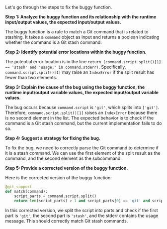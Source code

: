 Let's go through the steps to fix the buggy function.

**Step 1: Analyze the buggy function and its relationship with the runtime input/output values, the expected input/output values.**

The buggy function is a rule to match a Git command that is related to stashing. It takes a `command` object as input and returns a boolean indicating whether the command is a Git stash command.

**Step 2: Identify potential error locations within the buggy function.**

The potential error location is in the line `return (command.script.split()[1] == 'stash' and 'usage:' in command.stderr)`. Specifically, `command.script.split()[1]` may raise an `IndexError` if the split result has fewer than two elements.

**Step 3: Explain the cause of the bug using the buggy function, the runtime input/output variable values, the expected input/output variable values.**

The bug occurs because `command.script` is `'git'`, which splits into `['git']`. Therefore, `command.script.split()[1]` raises an `IndexError` because there is no second element in the list. The expected behavior is to check if the command is a Git stash command, but the current implementation fails to do so.

**Step 4: Suggest a strategy for fixing the bug.**

To fix the bug, we need to correctly parse the Git command to determine if it is a stash command. We can use the first element of the split result as the command, and the second element as the subcommand.

**Step 5: Provide a corrected version of the buggy function.**

Here is the corrected version of the buggy function:
```python
@git_support
def match(command):
    script_parts = command.script.split()
    return len(script_parts) > 1 and script_parts[0] == 'git' and script_parts[1] == 'stash' and 'usage:' in command.stderr
```
In this corrected version, we split the script into parts and check if the first part is `'git'`, the second part is `'stash'`, and the stderr contains the usage message. This should correctly match Git stash commands.